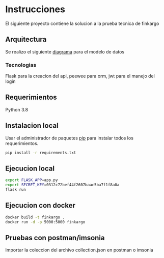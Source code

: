 # Instrucciones

El siguiente proyecto contiene la solucion a la prueba tecnica de finkargo

## Arquitectura
Se realizo el siguiente [diagrama](https://lucid.app/lucidchart/8ff7dffe-f60c-4120-8c0e-a2bcd32fca83/edit?viewport_loc=-1151%2C-379%2C4039%2C2027%2CteUxap1cgRFU&invitationId=inv_8dabf1f2-44fe-4415-a106-796fda6066f5) para el modelo de datos
### Tecnologias
Flask para la creacion del api, peewee para orm, jwt para el manejo del login 

## Requerimientos
Python 3.8

## Instalacion local

Usar el administrador de paquetes  [pip](https://pip.pypa.io/en/stable/) para instalar todos los requerimientos.

```bash
pip install -r requirements.txt
```

## Ejecucion local

```bash
export FLASK_APP=app.py
export SECRET_KEY=0312c72bef44f2607baac5ba7f1f8a0a
flask run
```

## Ejecucion con docker

```bash
docker build -t finkargo .
docker run -d -p 5000:5000 finkargo
```

## Pruebas con postman/imsonia
Importar la coleccion del archivo collection.json en postman o imsonia
